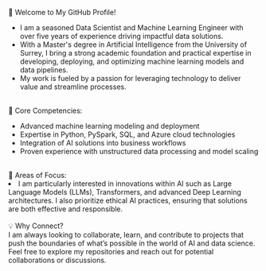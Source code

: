 👋 Welcome to My GitHub Profile!
<br> <ul>
<li>
I am a seasoned Data Scientist and Machine Learning Engineer with over five years of experience driving impactful data solutions.</li>
<li> With a Master's degree in Artificial Intelligence from the University of Surrey, I bring a strong academic foundation and practical expertise in developing, deploying, and optimizing machine learning models and data pipelines. </li>
<li> My work is fueled by a passion for leveraging technology to deliver value and streamline processes.</li> </ul> <br>
🌟 Core Competencies: <br> <ul> <li> 
 Advanced machine learning modeling and deployment </li>
<li> Expertise in Python, PySpark, SQL, and Azure cloud technologies </li>
<li> Integration of AI solutions into business workflows </li>
<li> Proven experience with unstructured data processing and model scaling </li> </ul> <br>
🚀 Areas of Focus:<br> <li> 
 I am particularly interested in innovations within AI such as Large Language Models (LLMs), Transformers, and advanced Deep Learning architectures. I also prioritize ethical AI practices, ensuring that solutions are both effective and responsible. </li> <br>
 💡 Why Connect? <br>
  I am always looking to collaborate, learn, and contribute to projects that push the boundaries of what’s possible in the world of AI and data science. Feel free to explore my repositories and reach out for potential collaborations or discussions.

